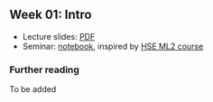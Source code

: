 ## Week 01: Intro
- Lecture slides: [PDF](lecture.pdf)
- Seminar: [notebook](practice.ipynb), inspired by [HSE ML2 course](https://github.com/esokolov/ml-course-hse/blob/master/2023-spring/homeworks-practice/homework-practice-13-recommendations/homework-practice-13-recommendations.ipynb)

### Further reading
To be added
